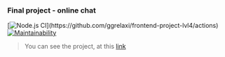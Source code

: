 ### Final project - online chat

[![Node.js CI]([https://github.com/ggrelaxi/frontend-project-lvl4/workflows/Node20CI/badge.svg](https://github.com/ggrelaxi/frontend-project-lvl4/workflows/Node%20CI/badge.svg))](https://github.com/ggrelaxi/frontend-project-lvl4/actions)
[![Maintainability](https://api.codeclimate.com/v1/badges/93eec95d6cccb90a7dc3/maintainability)](https://codeclimate.com/github/ggrelaxi/frontend-project-lvl4/maintainability)

> You can see the project, at this [link](https://frontend-project-lvl4-production-eac2.up.railway.app/)
